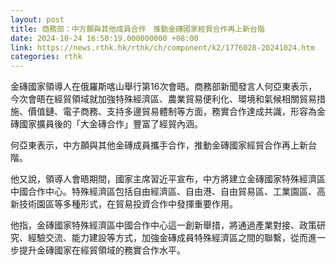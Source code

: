 ```yaml
---
layout: post
title: 商務部：中方願與其他成員合作　推動金磚國家經貿合作再上新台階
date: 2024-10-24 16:50:19.000000000 +08:00
link: https://news.rthk.hk/rthk/ch/component/k2/1776028-20241024.htm
categories: rthk
---
```


金磚國家領導人在俄羅斯喀山舉行第16次會晤。商務部新聞發言人何亞東表示，今次會晤在經貿領域就加強特殊經濟區、農業貿易便利化、環境和氣候相關貿易措施、價值鏈、電子商務、支持多邊貿易體制等方面，務實合作達成共識，形容為金磚國家擴員後的「大金磚合作」豐富了經貿內涵。

何亞東表示，中方願與其他金磚成員攜手合作，推動金磚國家經貿合作再上新台階。

他又說，領導人會晤期間，國家主席習近平宣布，中方將建立金磚國家特殊經濟區中國合作中心。特殊經濟區包括自由經濟區、自由港、自由貿易區、工業園區、高新技術園區等多種形式，在貿易投資合作中發揮重要作用。

他指，金磚國家特殊經濟區中國合作中心這一創新舉措，將通過產業對接、政策研究、經驗交流、能力建設等方式，加強金磚成員特殊經濟區之間的聯繫，從而進一步提升金磚國家在經貿領域的務實合作水平。
